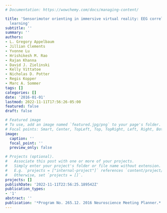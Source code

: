 ```yaml
---
# Documentation: https://wowchemy.com/docs/managing-content/

title: 'Sensorimotor orienting in immersive virtual reality: EEG correlates of skill
  learning'
subtitle: ''
summary: ''
authors:
- L. Gregory Appelbaum
- Jillian Clements
- Yvonne Lu
- Hrishikesh M. Rao
- Rajan Khanna
- David J. Zielinski
- Kelly Vittatoe
- Nicholas D. Potter
- Regis Kopper
- Marc A. Sommer
tags: []
categories: []
date: '2016-01-01'
lastmod: 2022-11-11T17:56:26-05:00
featured: false
draft: false

# Featured image
# To use, add an image named `featured.jpg/png` to your page's folder.
# Focal points: Smart, Center, TopLeft, Top, TopRight, Left, Right, BottomLeft, Bottom, BottomRight.
image:
  caption: ''
  focal_point: ''
  preview_only: false

# Projects (optional).
#   Associate this post with one or more of your projects.
#   Simply enter your project's folder or file name without extension.
#   E.g. `projects = ["internal-project"]` references `content/project/deep-learning/index.md`.
#   Otherwise, set `projects = []`.
projects: []
publishDate: '2022-11-11T22:56:25.189542Z'
publication_types:
- '1'
abstract: ''
publication: '*Program No. 265.12. 2016 Neuroscience Meeting Planner.*'
---
```

